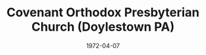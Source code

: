 ---
date: &id001 1972-04-07
end_date: null
location:
  address: null
  city: Doylestown
  state: PA
minister:
- end: 1972-01-01
  name: C. John Miller
  start: 1965-01-01
  type: pastor
- end: 1985-01-01
  name: George Morton
  start: 1973-01-01
  type: pastor
- end: 1991-01-01
  name: John Harbison
  start: 1986-01-01
  type: pastor
- end: 1993-01-01
  name: John Bettler
  start: 1991-01-01
  type: supply
- end: 2001-11-03
  name: Stephen Meidahl
  start: 1993-01-01
  type: pastor
- end: null
  name: Matthew Colflesh
  start: 2001-01-01
  type: Associate Pastor
ministers:
- C. John Miller
- George Morton
- John Harbison
- John Bettler
- Stephen Meidahl
- Matthew Colflesh
name: Covenant Orthodox Presbyterian Church
names:
- end: 1985-01-01
  name: Mechanicsville Orthodox Presbyterian Chapel
  start: 1972-04-07
- end: 2001-11-03
  name: Covenant Orthodox Presbyterian Church
  start: 1985-01-01
origination_date: *id001
raw_data: "PA Doylestown\nCovenant Orthodox Presbyterian Church  (April 7, 1972\u2013\
  November 3, 2001)\n(received from Independency)\n(formerly Mechanicsville Orthodox\
  \ Presbyterian Chapel, 1972\u20131985)\n(transferred to the Presbyterian Church\
  \ in America, November 3, 2001)\nPastors: C. John Miller, 1965\u201372\nGeorge Morton,\
  \ 1973\u201385\nJohn Harbison, 1986\u201391\nJohn Bettler (Supply), 1991\u201393\n\
  Stephen Meidahl, 1993\u20132001\nAssoc. Pastor: Matthew Colflesh, 2001"
received_from: Independency
states:
- PA
status:
  active: false
  end_date: 2001-11-03
  reason: transfer
  received_from: null
  withdrawal_to: null
title: Covenant Orthodox Presbyterian Church (Doylestown PA)

---
